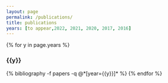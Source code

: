 ```yaml
---
layout: page
permalink: /publications/
title: publications
years: [to appear,2022, 2021, 2020, 2017, 2016]
---
```

{% for y in page.years %}
  <h3 class="year">{{y}}</h3>
  {% bibliography -f papers -q @*[year={{y}}]* %}
{% endfor %}